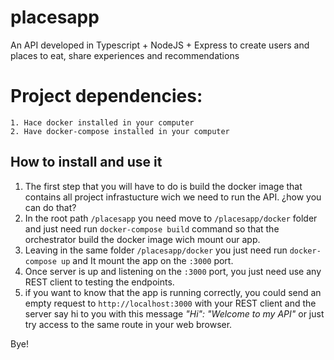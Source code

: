 # placesapp
An API developed in Typescript + NodeJS + Express to create users and places to eat, share experiences and recommendations


# Project dependencies:
```
1. Hace docker installed in your computer
2. Have docker-compose installed in your computer
```

## How to install and use it

1. The first step that you will have to do is build the docker image that contains all project infrastucture wich we need to run the API. ¿how you can do that?
2. In the root path `/placesapp` you need move to `/placesapp/docker` folder and just need run `docker-compose build` command so that the orchestrator build the docker image wich mount our app.
3. Leaving in the same folder `/placesapp/docker` you just need run `docker-compose up` and It mount the app on the `:3000` port.
4. Once server is up and listening on the `:3000` port, you just need use any REST client to testing the endpoints.
5. if you want to know that the app is running correctly, you could send an empty request to `http://localhost:3000` with your REST client and the server say hi to you with this message *"Hi": "Welcome to my API"* or just try access to the same route in your web browser.

Bye!
